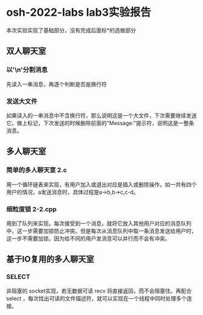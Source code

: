 # osh-2022-labs lab3实验报告
本次实验实现了基础部分，没有完成后面标*的选做部分

## 双人聊天室
### 以'\n'分割消息
先读入一串消息，再逐个判断是否是换行符
### 发送大文件
如果读入的一串消息中不含换行符，那么说明这是一个大文件，下次需要继续发送它。做上标记，下次发送的时候删除前面的"Message:"提示符，说明这是一整条消息。

## 多人聊天室
### 简单的多人聊天室 2.c
用一个循环链表来实现，有用户加入或退出对应是插入或删除操作。如一共有四个用户的情况，a发送消息时，具体过程是a->b,b->c,c-d。
### 细粒度锁 2-2.cpp
用到了队列来实现。每次接受到一个消息，就将它放入其他用户对应的消息队列中，这一步需要加锁防止冲突。但是每次从消息队列中取一条消息发送给用户时，这一步不需要加锁。因为给不同的用户发消息可以并行而不会有冲突。

## 基于IO复用的多人聊天室
### SELECT
非阻塞的 socket实现，若无数据可读 recv 将直接返回，而不会阻塞住。再配合 select ，每次找出可读的文件描述符，就可以实现在一个线程中同时处理多个连接。